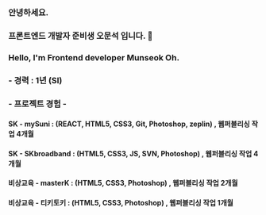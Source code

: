 ### 안녕하세요.
### 프론트엔드 개발자 준비생 오문석 입니다. 👋
### Hello, I'm Frontend developer Munseok Oh.

### - 경력 : 1년 (SI)
### - 프로젝트 경험 - 
#### SK - mySuni : (REACT, HTML5, CSS3, Git, Photoshop, zeplin) , 웹퍼블리싱 작업 4개월
#### SK - SKbroadband : (HTML5, CSS3, JS, SVN, Photoshop) , 웹퍼블리싱 작업 4개월
#### 비상교육 - masterK : (HTML5, CSS3, Photoshop) , 웹퍼블리싱 작업 2개월
#### 비상교육 - 티키토키 : (HTML5, CSS3, Photoshop) , 웹퍼블리싱 작업 1개월

<!--
**journy002/journy002** is a ✨ _special_ ✨ repository because its `README.md` (this file) appears on your GitHub profile.

Here are some ideas to get you started:

- 🔭 I’m currently working on ...
- 🌱 I’m currently learning ...
- 👯 I’m looking to collaborate on ...
- 🤔 I’m looking for help with ...
- 💬 Ask me about ...
- 📫 How to reach me: ...
- 😄 Pronouns: ...
- ⚡ Fun fact: ...
-->
